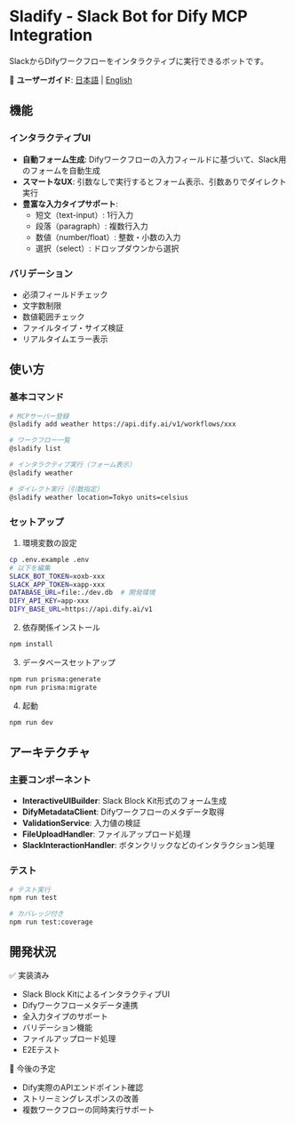 # Sladify - Slack Bot for Dify MCP Integration

SlackからDifyワークフローをインタラクティブに実行できるボットです。

📖 **ユーザーガイド**: [日本語](./docs/USER_GUIDE.md) | [English](./docs/USER_GUIDE_EN.md)

## 機能

### インタラクティブUI
- **自動フォーム生成**: Difyワークフローの入力フィールドに基づいて、Slack用のフォームを自動生成
- **スマートなUX**: 引数なしで実行するとフォーム表示、引数ありでダイレクト実行
- **豊富な入力タイプサポート**:
  - 短文（text-input）: 1行入力
  - 段落（paragraph）: 複数行入力
  - 数値（number/float）: 整数・小数の入力
  - 選択（select）: ドロップダウンから選択

### バリデーション
- 必須フィールドチェック
- 文字数制限
- 数値範囲チェック
- ファイルタイプ・サイズ検証
- リアルタイムエラー表示

## 使い方

### 基本コマンド
```bash
# MCPサーバー登録
@sladify add weather https://api.dify.ai/v1/workflows/xxx

# ワークフロー一覧
@sladify list

# インタラクティブ実行（フォーム表示）
@sladify weather

# ダイレクト実行（引数指定）
@sladify weather location=Tokyo units=celsius
```

### セットアップ

1. 環境変数の設定
```bash
cp .env.example .env
# 以下を編集
SLACK_BOT_TOKEN=xoxb-xxx
SLACK_APP_TOKEN=xapp-xxx
DATABASE_URL=file:./dev.db  # 開発環境
DIFY_API_KEY=app-xxx
DIFY_BASE_URL=https://api.dify.ai/v1
```

2. 依存関係インストール
```bash
npm install
```

3. データベースセットアップ
```bash
npm run prisma:generate
npm run prisma:migrate
```

4. 起動
```bash
npm run dev
```

## アーキテクチャ

### 主要コンポーネント
- **InteractiveUIBuilder**: Slack Block Kit形式のフォーム生成
- **DifyMetadataClient**: Difyワークフローのメタデータ取得
- **ValidationService**: 入力値の検証
- **FileUploadHandler**: ファイルアップロード処理
- **SlackInteractionHandler**: ボタンクリックなどのインタラクション処理

### テスト
```bash
# テスト実行
npm run test

# カバレッジ付き
npm run test:coverage
```

## 開発状況

✅ 実装済み
- Slack Block KitによるインタラクティブUI
- Difyワークフローメタデータ連携
- 全入力タイプのサポート
- バリデーション機能
- ファイルアップロード処理
- E2Eテスト

🚧 今後の予定
- Dify実際のAPIエンドポイント確認
- ストリーミングレスポンスの改善
- 複数ワークフローの同時実行サポート
